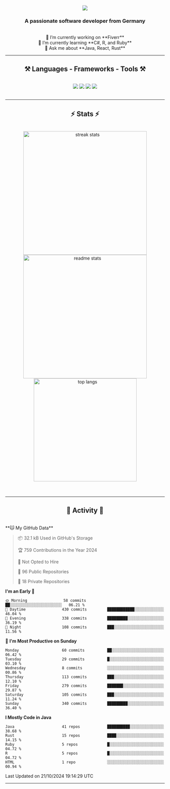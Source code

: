 <h1 align="center">
    <img src="https://readme-typing-svg.herokuapp.com/?font=Righteous&size=35&center=true&vCenter=true&width=500&height=70&duration=4000&lines=Hi+There!+👋;+I'm+Luan+S.!;" />
</h1>

<h3 align="center">A passionate software developer from Germany</h3>

<br/>

<div align="center">
    🔭 I’m currently working on **Fiverr**<br/>
    🌱 I’m currently learning **C#, R, and Ruby**<br/>
    💬 Ask me about **Java, React, Rust**<br/>
</div>

<hr/>

<h2 align="center">⚒️ Languages - Frameworks - Tools ⚒️</h2>
<br/>
<div align="center">
    <img src="https://skillicons.dev/icons?i=react,bootstrap,rust,html,css,github,figma,tailwind,git,r,php,postman" />
    <img src="https://skillicons.dev/icons?i=gradle,ruby,scala,go,postgres,redis,rabbitmq,gradle,java,nextjs,mysql,flask" />
    <img src="https://skillicons.dev/icons?i=angular,vite,vim,bun,c,discordjs,docker,flutter,sqlite,maven,nginx,npm" />
    <img src="https://skillicons.dev/icons?i=nodejs,python,javascript,typescript,kubernetes,firebase,mongodb,c" />
</div>
<br/>
<hr/>

<h2 align="center">⚡ Stats ⚡</h2>
<br/>
<div align="center">
  <img width="390" src="https://github-readme-streak-stats-salesp07.vercel.app/?user=luannndev&count_private=true&theme=react&border_radius=10" alt="streak stats"/>
  <img width="390" src="https://github-readme-stats-salesp07.vercel.app/api?username=luannndev&count_private=true&show_icons=true&theme=react&rank_icon=github&border_radius=10" alt="readme stats" />
  <br/>
  <img width="325" align="center" src="https://github-readme-stats-salesp07.vercel.app/api/top-langs/?username=luannndev&hide=HTML&langs_count=8&layout=compact&theme=react&border_radius=10&size_weight=0.5&count_weight=0.5&exclude_repo=github-readme-stats" alt="top langs" />
</div>
<br/><br/>

<hr/>

<h2 align="center">🐍 Activity 🐍</h2>
<br/>
<!--START_SECTION:waka-->
**🐱 My GitHub Data** 

> 📦 32.1 kB Used in GitHub's Storage 
 > 
> 🏆 759 Contributions in the Year 2024
 > 
> 🚫 Not Opted to Hire
 > 
> 📜 96 Public Repositories 
 > 
> 🔑 18 Private Repositories 
 > 
**I'm an Early 🐤** 

```text
🌞 Morning                58 commits          ██░░░░░░░░░░░░░░░░░░░░░░░   06.21 % 
🌆 Daytime                430 commits         ████████████░░░░░░░░░░░░░   46.04 % 
🌃 Evening                338 commits         █████████░░░░░░░░░░░░░░░░   36.19 % 
🌙 Night                  108 commits         ███░░░░░░░░░░░░░░░░░░░░░░   11.56 % 
```
📅 **I'm Most Productive on Sunday** 

```text
Monday                   60 commits          ██░░░░░░░░░░░░░░░░░░░░░░░   06.42 % 
Tuesday                  29 commits          █░░░░░░░░░░░░░░░░░░░░░░░░   03.10 % 
Wednesday                8 commits           ░░░░░░░░░░░░░░░░░░░░░░░░░   00.86 % 
Thursday                 113 commits         ███░░░░░░░░░░░░░░░░░░░░░░   12.10 % 
Friday                   279 commits         ███████░░░░░░░░░░░░░░░░░░   29.87 % 
Saturday                 105 commits         ███░░░░░░░░░░░░░░░░░░░░░░   11.24 % 
Sunday                   340 commits         █████████░░░░░░░░░░░░░░░░   36.40 % 
```


**I Mostly Code in Java** 

```text
Java                     41 repos            ██████████░░░░░░░░░░░░░░░   38.68 % 
Rust                     15 repos            ████░░░░░░░░░░░░░░░░░░░░░   14.15 % 
Ruby                     5 repos             █░░░░░░░░░░░░░░░░░░░░░░░░   04.72 % 
R                        5 repos             █░░░░░░░░░░░░░░░░░░░░░░░░   04.72 % 
HTML                     1 repo              ░░░░░░░░░░░░░░░░░░░░░░░░░   00.94 % 
```




 Last Updated on 21/10/2024 19:14:29 UTC
<!--END_SECTION:waka-->
<hr/>

<br/>
